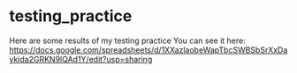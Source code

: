 # testing_practice
Here are some results of my testing practice
You can see it here: https://docs.google.com/spreadsheets/d/1XXazlaobeWapTbcSWBSbSrXxDaykida2GRKN9lQAd1Y/edit?usp=sharing
